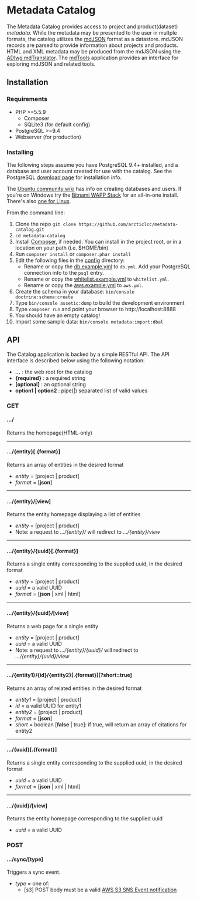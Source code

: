 # Metadata Catalog

The Metadata Catalog provides access to project and product(dataset) _metadata_. While the metadata may be presented to the user in multple formats, the catalog utilizes the [mdJSON](http://www.adiwg.org/projects/#mdjson-schemas) format as a datastore. mdJSON records are parsed to provide information about projects and products. HTML and XML metadata may be produced from the mdJSON using the [ADIwg mdTranslator](http://www.adiwg.org/mdTranslator/about/). The [mdTools](http://mdtools.adiwg.org) application provides an interface for exploring mdJSON and related tools.

## Installation

### Requirements

-  PHP >=5.5.9
    - Composer
    - SQLite3 (for default config)
-  PostgreSQL >=9.4
-  Webserver (for production)

### Installing

The following steps assume you have PostgreSQL 9.4+ installed, and a database and user account created for use with the catalog. See the PostgreSQL [download page](http://www.postgresql.org/download/) for installation info.

The [Ubuntu community wiki](https://help.ubuntu.com/community/PostgreSQL) has info on creating databases and users. If you're on Windows try the [Bitnami WAPP Stack](https://bitnami.com/stack/wapp) for an all-in-one install. There's also [one for Linux](https://bitnami.com/stack/lapp).

From the command line:
 1.  Clone the repo `git clone https://github.com/arcticlcc/metadata-catalog.git`
 1. `cd metadata-catalog`
 1.  Install [Composer](https://getcomposer.org/download/), if needed. You can
 install in the project root, or in a location on your path (i.e. $HOME/bin)
 1. Run `composer install` or `composer.phar install`
 1. Edit the following files in the [config](config) directory:
    - Rename or copy the [db.example.yml](config/db.example.yml)  to `db.yml`. Add your PostgreSQL connection info to the `psql` entry.
    - Rename or copy the [whitelist.example.yml](config/whitelist.example.yml) to `whitelist.yml`.
    - Rename or copy the [aws.example.yml](config/aws.example.yml) to `aws.yml`.
 1. Create the schema in your database: `bin/console doctrine:schema:create`
 1. Type `bin/console assetic:dump` to build the development environment
 1. Type `composer run` and point your browser to http://localhost:8888
 1. You should have an empty catalog!
 1. Import some sample data: `bin/console metadata:import:dbal`

## API

The Catalog application is backed by a simple RESTful API. The API interface is described below using the following notation:

-  ***...*** : the web root for the catalog
-  **{required}** : a required string
-  **[optional]** : an optional string
-  **option1 | option2** : pipe(|) separated list of valid values

### GET

#### .../

Returns the homepage(HTML-only)

---

#### .../{entity}[.{format}]

Returns an array of entities in the desired format

-   _entity_ = [project | product]
-   _format_ = [**json**]

---

#### .../{entity}/[view]

Returns the entity homepage displaying a list of entities

-   _entity_ = [project | product]
-   Note: a request to _.../{entity}/_ will redirect to _.../{entity}/view_

---

#### .../{entity}/{uuid}[.{format}]

Returns a single entity corresponding to the supplied uuid, in the desired format

-   _entity_ = [project | product]
-   _uuid_ = a valid UUID
-   _format_ = [**json** | xml | html]

---

#### .../{entity}/{uuid}/[view]

Returns a web page for a single entity

-   _entity_ = [project | product]
-   _uuid_ = a valid UUID
-   Note: a request to _.../{entity}/{uuid}/_ will redirect to _.../{entity}/{uuid}/view_

---

#### .../{entity1}/{id}/{entity2}[.{format}][?short=true]

Returns an array of related entities in the desired format

-   _entity1_ = [project | product]
-   _id_ = a valid UUID for entity1
-   _entity2_ = [project | product]
-   _format_ = [**json**]
-   _short_ = boolean [**false** | true]: if true, will return an array of citations for entity2

---

#### .../{uuid}[.{format}]

Returns a single entity corresponding to the supplied uuid, in the desired format

-   _uuid_ = a valid UUID
-   _format_ = [**json** | xml | html]

---

#### .../{uuid}/[view]

Returns the entity homepage corresponding to the supplied uuid

-   _uuid_ = a valid UUID

### POST

#### .../sync/[type]

Triggers a sync event.

-   _type_ = one of:
     -  [s3] POST body must be a valid [AWS S3 SNS Event notification](http://docs.aws.amazon.com/AmazonS3/latest/dev/NotificationHowTo.html)
